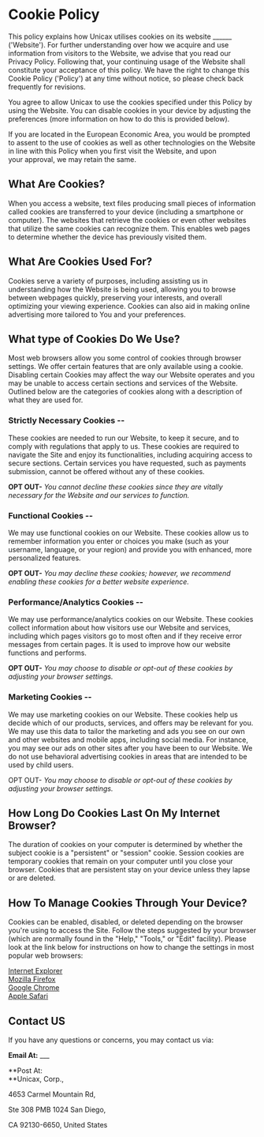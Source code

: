 # Cookie Policy

This policy explains how Unicax utilises cookies on its website
\_\_\_\_\_\_ ('Website'). For further understanding over how we acquire
and use information from visitors to the Website, we advise that you
read our Privacy Policy. Following that, your continuing usage of the
Website shall constitute your acceptance of this policy. We have the
right to change this Cookie Policy ('Policy') at any time without
notice, so please check back frequently for revisions.

You agree to allow Unicax to use the cookies specified under this Policy
by using the Website. You can disable cookies in your device by
adjusting the preferences (more information on how to do this is
provided below).

If you are located in the European Economic Area, you would be prompted
to assent to the use of cookies as well as other technologies on the
Website in line with this Policy when you first visit the Website, and
upon your approval, we may retain the same. 

## What Are Cookies?

When you access a website, text files producing small pieces of
information called cookies are transferred to your device (including a
smartphone or computer). The websites that retrieve the cookies or even
other websites that utilize the same cookies can recognize them. This
enables web pages to determine whether the device has previously visited
them.

## What Are Cookies Used For?

Cookies serve a variety of purposes, including assisting us in
understanding how the Website is being used, allowing you to browse
between webpages quickly, preserving your interests, and overall
optimizing your viewing experience. Cookies can also aid in making
online advertising more tailored to You and your preferences.

## What type of Cookies Do We Use?

Most web browsers allow you some control of cookies through browser
settings. We offer certain features that are only available using a
cookie. Disabling certain Cookies may affect the way our Website
operates and you may be unable to access certain sections and services
of the Website. Outlined below are the categories of cookies along with
a description of what they are used for.

### Strictly Necessary Cookies -- 

These cookies are needed to run our Website, to keep it secure, and to
comply with regulations that apply to us. These cookies are required to
navigate the Site and enjoy its functionalities, including acquiring
access to secure sections. Certain services you have requested, such as
payments submission, cannot be offered without any of these cookies.

**OPT OUT-** *You cannot decline these cookies since they are vitally
necessary for the Website and our services to function.*

### Functional Cookies -- 

We may use functional cookies on our Website. These cookies allow us to
remember information you enter or choices you make (such as your
username, language, or your region) and provide you with enhanced, more
personalized features.

**OPT OUT-** *You may decline these cookies; however, we recommend
enabling these cookies for a better website experience.*

### Performance/Analytics Cookies -- 

We may use performance/analytics cookies on our Website. These cookies
collect information about how visitors use our Website and services,
including which pages visitors go to most often and if they receive
error messages from certain pages. It is used to improve how our website
functions and performs.

**OPT OUT-** *You may choose to disable or opt-out of these cookies by
adjusting your browser settings.*

### Marketing Cookies -- 

We may use marketing cookies on our Website. These cookies help us
decide which of our products, services, and offers may be relevant for
you. We may use this data to tailor the marketing and ads you see on our
own and other websites and mobile apps, including social media. For
instance, you may see our ads on other sites after you have been to our
Website. We do not use behavioral advertising cookies in areas that are
intended to be used by child users.

OPT OUT- *You may choose to disable or opt-out of these cookies by
adjusting your browser settings.*

## How Long Do Cookies Last On My Internet Browser?

The duration of cookies on your computer is determined by whether the
subject cookie is a \"persistent\" or \"session\" cookie. Session
cookies are temporary cookies that remain on your computer until you
close your browser. Cookies that are persistent stay on your device
unless they lapse or are deleted.

## How To Manage Cookies Through Your Device?

Cookies can be enabled, disabled, or deleted depending on the browser
you\'re using to access the Site. Follow the steps suggested by your
browser (which are normally found in the \"Help,\" \"Tools,\" or
\"Edit\" facility). Please look at the link below for instructions on
how to change the settings in most popular web browsers:

[Internet
Explorer](https://support.microsoft.com/en-us/help/17442/windows-internet-explorer-delete-manage-cookies#ie=ie-11)\
[Mozilla
Firefox](https://support.mozilla.org/en-US/kb/enable-and-disable-cookies-website-preferences?esab=a&s=cookies&r=6&as=s)\
[Google Chrome](https://support.google.com/accounts/answer/61416?hl=en)\
[Apple Safari](https://support.apple.com/guide/safari/sfri11471/mac)

## Contact US

If you have any questions or concerns, you may contact us via:

**Email At:** \_\_\_

**Post At:\
**Unicax, Corp.,

4653 Carmel Mountain Rd,

Ste 308 PMB 1024 San Diego,

CA 92130-6650, United States

